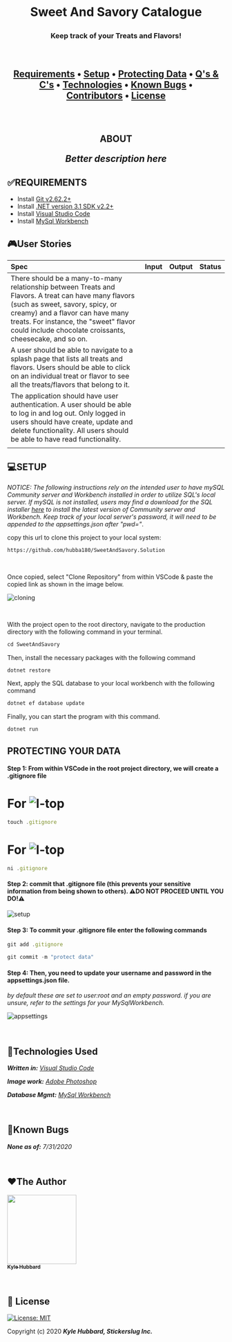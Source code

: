 **<h1 align = "center"> Sweet And Savory Catalogue**


**<h3 align="center">Keep track of your Treats and Flavors!**

<br>

**<h2 align = "center">
  <a href="#✅requirements">Requirements</a> •
  <a href="#💻setup">Setup</a> •
  <a href="#protecting-your-data">Protecting Data</a> •
  <a href="#📫 questions-and-concerns">Q's & C's</a> •
  <a href="#🔧technologies-used">Technologies</a> •
  <a href="#🐛known-bugs">Known Bugs</a> •  
  <a href="#❤️contributors">Contributors</a> •
  <a href="#📘 license">License</a>**

<br>
<h2 align = "center">

**ABOUT**

</p>

_Better description here_


## **✅REQUIREMENTS**

* Install [Git v2.62.2+](https://git-scm.com/downloads/)
* Install [.NET version 3.1 SDK v2.2+](https://dotnet.microsoft.com/download/dotnet-core/2.2)
* Install [Visual Studio Code](https://code.visualstudio.com/)
* Install [MySql Workbench](https://www.mysql.com/products/workbench/)

## **🎮User Stories**

| Spec | Input | Output | Status |
| :-------------     | :------------- | :------------- | :------------- | 
| There should be a many-to-many relationship between Treats and Flavors. A treat can have many flavors (such as sweet, savory, spicy, or creamy) and a flavor can have many treats. For instance, the "sweet" flavor could include chocolate croissants, cheesecake, and so on. |  |   |  |
| A user should be able to navigate to a splash page that lists all treats and flavors. Users should be able to click on an individual treat or flavor to see all the treats/flavors that belong to it. |  |   |  |
| The application should have user authentication. A user should be able to log in and log out. Only logged in users should have create, update and delete functionality. All users should be able to have read functionality. |  |   |  |
|  |  |   |  |

## **💻SETUP**

_NOTICE: The following instructions rely on the intended user to have mySQL Community server and Workbench installed in order to utilize SQL's local server. If mySQL is not installed, users may find a download for the SQL installer [here](https://dev.mysql.com/downloads/file/?id=484914) to install the latest version of Community server and Workbench. Keep track of your local server's password, it will need to be appended to the appsettings.json after "pwd="_. 

copy this url to clone this project to your local system:
```html
https://github.com/hubba180/SweetAndSavory.Solution
```

<br>

Once copied, select "Clone Repository" from within VSCode & paste the copied link as shown in the image below.

![cloning](https://coding-assets.s3-us-west-2.amazonaws.com/img/clone-github2.gif "Cloning from Github within VSCode")

<br>

With the project open to the root directory, navigate to the production directory with the following command in your terminal.
```js 
cd SweetAndSavory
```

Then, install the necessary packages with the following command
```js 
dotnet restore 
```

Next, apply the SQL database to your local workbench with the following command
```js 
dotnet ef database update
```

Finally, you can start the program with this command.
```js 
dotnet run 
```

<!-- ![cloning](https://coding-assets.s3-us-west-2.amazonaws.com/img/dotnet-readme.gif "How to clone repo")

[w-top]:https://github.com/ryanoasis/nerd-fonts/wiki/screenshots/v1.0.x/windows-pass-sm.png "↓ Windows Compatibility Status ↓"
[l-top]:https://github.com/ryanoasis/nerd-fonts/wiki/screenshots/v1.0.x/linux-pass-sm.png "↓ Linux Compatibility Status ↓"
[m-top]:https://github.com/ryanoasis/nerd-fonts/wiki/screenshots/v1.0.x/mac-pass-sm.png "↓ macOS (OSX) Compatibility Status ↓" -->
## **PROTECTING YOUR DATA**

#### **Step 1: From within VSCode in the root project directory, we will create a .gitignore file**

# For ![l-top](https://github.com/ryanoasis/nerd-fonts/wiki/screenshots/v1.0.x/mac-pass-sm.png)
```js 
touch .gitignore 
```

# For ![l-top](https://github.com/ryanoasis/nerd-fonts/wiki/screenshots/v1.0.x/windows-pass-sm.png)

```js 
ni .gitignore 
```

#### Step 2: commit that .gitignore file (this prevents your sensitive information from being shown to others). **⚠️DO NOT PROCEED UNTIL YOU DO!⚠️**

![setup](https://coding-assets.s3-us-west-2.amazonaws.com/img/entity-readme-image.png "Set up instructions")

#### Step 3: **To commit your .gitignore file enter the following commands**

```js
git add .gitignore
```
```js
git commit -m "protect data"
```

#### Step 4: **Then, you need to update your username and password in the appsettings.json file.**

_by default these are set to user:root and an empty password. if you are unsure, refer to the settings for your MySqlWorkbench._

![appsettings](https://coding-assets.s3-us-west-2.amazonaws.com/img/app-settings.png)

<br>

## **🔧Technologies Used**

_**Written in:** [Visual Studio Code](https://code.visualstudio.com/)_

_**Image work:** [Adobe Photoshop](https://www.adobe.com/products/photoshop.html/)_

_**Database Mgmt:** [MySql Workbench](https://www.mysql.com/products/workbench/)_

<br>


## **🐛Known Bugs**

_**None as of:** 7/31/2020_

<br>


## **❤️The Author**

 [<img src="https://coding-assets.s3-us-west-2.amazonaws.com/img/kyle_hubbard.jpg" width="160px;"/><br /><sub><b>Kyle Hubbard</b></sub>](https://www.linkedin.com/in/k-j-hubbard/)<br />        


<br>

## **📘 License**
[![License: MIT](https://img.shields.io/badge/License-MIT-yellow.svg)](https://opensource.org/licenses/MIT)

Copyright (c) 2020 **_Kyle Hubbard, Stickerslug Inc._**